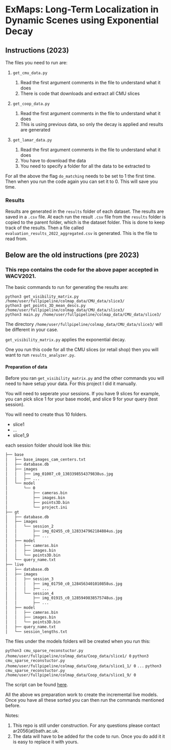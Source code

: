 # ExMaps: Long-Term Localization in Dynamic Scenes using Exponential Decay

## Instructions (2023)

The files you need to run are:

1. `get_cmu_data.py`
   1. Read the first argument comments in the file to understand what it does
   2. There is code that downloads and extract all CMU slices

2. `get_coop_data.py`
   1. Read the first argument comments in the file to understand what it does
   2. This is using previous data, so only the decay is applied and results are generated

3. `get_lamar_data.py`
   1. Read the first argument comments in the file to understand what it does
   2. You have to download the data
   3. You need to specify a folder for all the data to be extracted to

For all the above the flag `do_matching` needs to be set to 1 the first time. Then when you
run the code again you can set it to 0. This will save you time.

### Results

Results are generated in the `results` folder of each dataset. The results are saved in a `.csv` file.
At each run the result `.csv` file from the `results` folder is copied to the parent folder, which is the
dataset folder. This is done to keep track of the results. 
Then a file called `evaluation_results_2022_aggregated.csv` is generated. This is the file to read from.

## Below are the old instructions (pre 2023)

### This repo contains the code for the above paper accepted in WACV2021.

The basic commands to run for generating the results are:

    python3 get_visibility_matrix.py /home/user/fullpipeline/colmap_data/CMU_data/slice3/ 
    python3 get_points_3D_mean_descs.py /home/user/fullpipeline/colmap_data/CMU_data/slice3/ 
    python3 main.py /home/user/fullpipeline/colmap_data/CMU_data/slice3/

The directory `/home/user/fullpipeline/colmap_data/CMU_data/slice3/` will be different in your case. 

`get_visibility_matrix.py` applies the exponential decay.

One you run this code for all the CMU slices (or retail shop) then you will want to run `results_analyzer.py`. 

#### Preparation of data

Before you ran `get_visibility_matrix.py` and the other commands you will need to have setup your data.
For this project I did it manually.

You will need to seperate your sessions. 
If you have 9 slices for example, you can pick slice 1 for your base model, and slice 9 for your query (test session).

You will need to create thus 10 folders.

- slice1
- ...
- slice1_9

each session folder should look like this:

```bash
├── base
│   ├── base_images_cam_centers.txt
│   ├── database.db
│   ├── images
│   │   ├── img_01007_c0_1303398554379838us.jpg
│   │   ├── ...
│   └── model
│       └── 0
│           ├── cameras.bin
│           ├── images.bin
│           ├── points3D.bin
│           └── project.ini
├── gt
│   ├── database.db
│   ├── images
│   │   └── session_2
│   │       ├── img_02455_c0_1283347962184884us.jpg
│   │       ├── ...
│   ├── model
│   │   ├── cameras.bin
│   │   ├── images.bin
│   │   └── points3D.bin
│   └── query_name.txt
├── live
│   ├── database.db
│   ├── images
│   │   ├── session_3
│   │   │   ├── img_01750_c0_1284563401010858us.jpg
│   │   │   ├── ...
│   │   └── session_4
│   │       ├── img_01915_c0_1285949838575748us.jpg
│   │       ├── ...
│   ├── model
│   │   ├── cameras.bin
│   │   ├── images.bin
│   │   └── points3D.bin
│   ├── query_name.txt
│   └── session_lengths.txt
```

The files under the models folders will be created when you run this: 

```python3 cmu_sparse_reconstuctor.py /home/user/fullpipeline/colmap_data/Coop_data/slice1/ 0```
```python3 cmu_sparse_reconstuctor.py /home/user/fullpipeline/colmap_data/Coop_data/slice1_1/ 0```
```...```
```python3 cmu_sparse_reconstuctor.py /home/user/fullpipeline/colmap_data/Coop_data/slice1_9/ 0```

The script can be found [here](https://github.com/alexs7/Mobile-Pose-Estimation-Pipeline-Prototype/blob/server_version/cmu_sparse_reconstuctor.py).

All the above ws preparation work to create the incremental live models. Once you have all these sorted you can then run the commands mentioned before.

Notes: 

 1. This repo is still under construction. For any questions please
        contact ar2056(at)bath.ac.uk.   
 2. The data will have to be added for the
        code to run. Once you do add it it is easy to replace it with yours.

